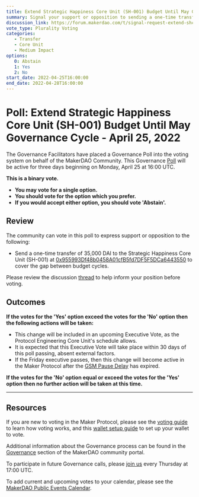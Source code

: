 ```yaml
---
title: Extend Strategic Happiness Core Unit (SH-001) Budget Until May Governance Cycle - April 25, 2022
summary: Signal your support or opposition to sending a one-time transfer of 35,000 DAI to the Strategic Happiness Core Unit (SH-001).
discussion_link: https://forum.makerdao.com/t/signal-request-extend-shcu-sh-001-budget-until-may-governance-cycle/14511
vote_type: Plurality Voting
categories:
   - Transfer
   - Core Unit
   - Medium Impact
options:
   0: Abstain
   1: Yes
   2: No
start_date: 2022-04-25T16:00:00
end_date: 2022-04-28T16:00:00
---
```

# Poll: Extend Strategic Happiness Core Unit (SH-001) Budget Until May Governance Cycle - April 25, 2022

The Governance Facilitators have placed a Governance Poll into the voting system on behalf of the MakerDAO Community. This Governance [Poll](https://community-development.makerdao.com/en/learn/governance/on-chain-gov) will be active for three days beginning on Monday, April 25 at 16:00 UTC.

**This is a binary vote.** 
- **You may vote for a single option.** 
- **You should vote for the option which you prefer.**
- **If you would accept either option, you should vote 'Abstain'.**

## Review

The community can vote in this poll to express support or opposition to the following: 
* Send a one-time transfer of 35,000 DAI to the Strategic Happiness Core Unit (SH-001) at [0x955993Df48b0458A01cfB5fd7DF5F5DCa6443550](https://etherscan.io/address/0x955993Df48b0458A01cfB5fd7DF5F5DCa6443550) to cover the gap between budget cycles.

Please review the discussion [thread](https://forum.makerdao.com/t/signal-request-extend-shcu-sh-001-budget-until-may-governance-cycle/14511) to help inform your position before voting.

## Outcomes

**If the votes for the 'Yes' option exceed the votes for the 'No' option then the following actions will be taken:**
* This change will be included in an upcoming Executive Vote, as the Protocol Engineering Core Unit's schedule allows.
* It is expected that this Executive Vote will take place within 30 days of this poll passing, absent external factors.
* If the Friday executive passes, then this change will become active in the Maker Protocol after the [GSM Pause Delay](https://community-development.makerdao.com/en/learn/governance/param-gsm-pause-delay) has expired.

**If the votes for the 'No' option equal or exceed the votes for the 'Yes' option then no further action will be taken at this time.**

---

## Resources

If you are new to voting in the Maker Protocol, please see the [voting guide](https://community-development.makerdao.com/en/learn/governance/how-voting-works/) to learn how voting works, and this [wallet setup guide](https://community-development.makerdao.com/en/learn/governance/voting-setup/) to set up your wallet to vote.

Additional information about the Governance process can be found in the [Governance](https://community-development.makerdao.com/en/learn/governance) section of the MakerDAO community portal.

To participate in future Governance calls, please [join us](https://github.com/makerdao/community/tree/master/governance/governance-and-risk-meetings) every Thursday at 17:00 UTC.

To add current and upcoming votes to your calendar, please see the [MakerDAO Public Events Calendar](https://calendar.google.com/calendar/embed?src=makerdao.com_3efhm2ghipksegl009ktniomdk%40group.calendar.google.com&ctz=UTC&mode=week&showCalendars=0&showPrint=0).
